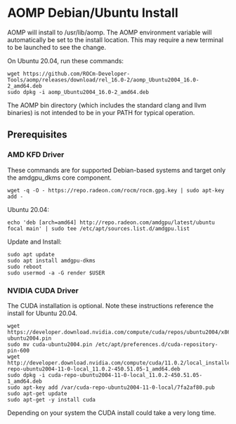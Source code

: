 # AOMP Debian/Ubuntu Install 
AOMP will install to /usr/lib/aomp. The AOMP environment variable will automatically be set to the install location. This may require a new terminal to be launched to see the change.<br>

On Ubuntu 20.04,  run these commands:
```
wget https://github.com/ROCm-Developer-Tools/aomp/releases/download/rel_16.0-2/aomp_Ubuntu2004_16.0-2_amd64.deb
sudo dpkg -i aomp_Ubuntu2004_16.0-2_amd64.deb
```

The AOMP bin directory (which includes the standard clang and llvm binaries) is not intended to be in your PATH for typical operation.

## Prerequisites
### AMD KFD Driver
These commands are for supported Debian-based systems and target only the amdgpu_dkms core component.
```
wget -q -O - https://repo.radeon.com/rocm/rocm.gpg.key | sudo apt-key add -
```
Ubuntu 20.04:
```
echo 'deb [arch=amd64] http://repo.radeon.com/amdgpu/latest/ubuntu focal main' | sudo tee /etc/apt/sources.list.d/amdgpu.list
```
Update and Install:
```
sudo apt update
sudo apt install amdgpu-dkms
sudo reboot
sudo usermod -a -G render $USER
```
### NVIDIA CUDA Driver
The CUDA installation is optional.
Note these instructions reference the install for Ubuntu 20.04.
```
wget https://developer.download.nvidia.com/compute/cuda/repos/ubuntu2004/x86_64/cuda-ubuntu2004.pin
sudo mv cuda-ubuntu2004.pin /etc/apt/preferences.d/cuda-repository-pin-600
wget http://developer.download.nvidia.com/compute/cuda/11.0.2/local_installers/cuda-repo-ubuntu2004-11-0-local_11.0.2-450.51.05-1_amd64.deb
sudo dpkg -i cuda-repo-ubuntu2004-11-0-local_11.0.2-450.51.05-1_amd64.deb
sudo apt-key add /var/cuda-repo-ubuntu2004-11-0-local/7fa2af80.pub
sudo apt-get update
sudo apt-get -y install cuda
```
Depending on your system the CUDA install could take a very long time.
